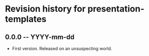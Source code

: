 # Revision history for presentation-templates

## 0.0.0  -- YYYY-mm-dd

* First version. Released on an unsuspecting world.
